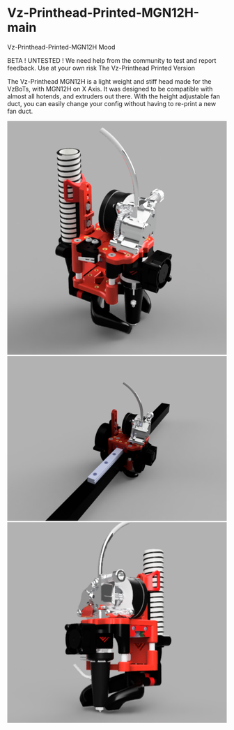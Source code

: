 # Vz-Printhead-Printed-MGN12H-main
Vz-Printhead-Printed-MGN12H Mood

BETA ! UNTESTED ! We need help from the community to test and report feedback. Use at your own risk
The Vz-Printhead Printed Version

The Vz-Printhead MGN12H is a light weight and stiff head made for the VzBoTs, with MGN12H on X Axis. It was designed to be compatible with almost all hotends, and extruders out there. With the height adjustable fan duct, you can easily change your config without having to re-print a new fan duct.

<img width="600" alt="image" src="https://github.com/EduardoMDSousa/Vz-Printhead-MGN12H-main/blob/main/Galery/Vzbot_printe_head_new_2023-Feb-05_09-04-36CustomizedView24815512553.png">
<img width="600" alt="image" src="https://github.com/EduardoMDSousa/Vz-Printhead-MGN12H-main/blob/main/Galery/Vzbot_printe_head_new_2023-Feb-05_09-05-56PM-000_CustomizedView32516733739.png">
<img width="600" alt="image" src="https://github.com/EduardoMDSousa/Vz-Printhead-MGN12H-main/blob/main/Galery/Vzbot_printe_head_new_2023-Feb-05_09-37-22PM.png">


